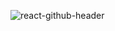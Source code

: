 ![react-github-header](https://github.com/manningstinson/codereference/assets/104523090/a26255ac-7d1c-4c20-99f4-040d5b3a8823)
